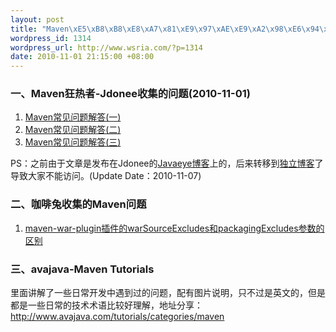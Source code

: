 ```yaml
--- 
layout: post
title: "Maven\xE5\xB8\xB8\xE8\xA7\x81\xE9\x97\xAE\xE9\xA2\x98\xE6\x94\xB6\xE9\x9B\x86\xEF\xBC\x88\xE6\x8C\x81\xE7\xBB\xAD\xE6\x9B\xB4\xE6\x96\xB0-2010-12-15\xEF\xBC\x89"
wordpress_id: 1314
wordpress_url: http://www.wsria.com/?p=1314
date: 2010-11-01 21:15:00 +08:00
---
```

<h3>一、Maven狂热者-Jdonee收集的问题(2010-11-01)</h3>
<ol>
	<li><a href="http://www.jdonee.com/2010/11/05/maven-usually-qa-1/">Maven常见问题解答(一)</a></li>
	<li><a href="http://www.jdonee.com/2010/11/05/maven-usually-qa-2/">Maven常见问题解答(二)</a></li>
	<li><a href="http://www.jdonee.com/2010/11/06/maven-usually-qa-3/">Maven常见问题解答(三)</a></li>
</ol>
PS：之前由于文章是发布在Jdonee的<a href="http://jdonee.javaeye.com/" target="_blank">Javaeye博客</a>上的，后来转移到<a href="http://www.jdonee.com/" target="_blank">独立博客</a>了导致大家不能访问。(Update Date：2010-11-07)
<h3>二、咖啡兔收集的Maven问题</h3>
<ol>
	<li><a href="http://www.wsria.com/archives/1335">maven-war-plugin插件的warSourceExcludes和packagingExcludes参数的区别</a></li>
</ol>
<h3>三、avajava-Maven Tutorials</h3>
里面讲解了一些日常开发中遇到过的问题，配有图片说明，只不过是英文的，但是都是一些日常的技术术语比较好理解，地址分享：
<a href="http://www.avajava.com/tutorials/categories/maven" target="_blank">http://www.avajava.com/tutorials/categories/maven</a>
